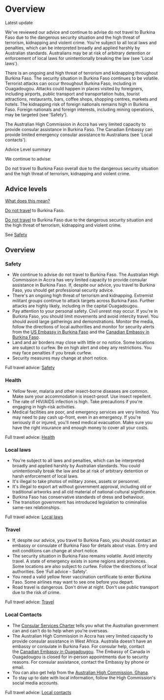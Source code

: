 # Overview

Latest update

We've reviewed our advice and continue to advise do not travel to Burkina Faso due to the dangerous security situation and the high threat of terrorism, kidnapping and violent crime. You're subject to all local laws and penalties, which can be interpreted broadly and applied harshly by Australian standards. Australians may be at risk of arbitrary detention or enforcement of local laws for unintentionally breaking the law (see 'Local laws').  
  
There is an ongoing and high threat of terrorism and kidnapping throughout Burkina Faso. The security situation in Burkina Faso continues to be volatile. Terrorist attacks can occur throughout Burkina Faso, including in Ouagadougou. Attacks could happen in places visited by foreigners, including airports, public transport and transportation hubs, tourist attractions, restaurants, bars, coffee shops, shopping centres, markets and hotels. The kidnapping risk of foreign nationals remains high in Burkina Faso. Foreign nationals and foreign interests, including mining operations, may be targeted (see 'Safety').   
  
The Australian High Commission in Accra has very limited capacity to provide consular assistance in Burkina Faso. The Canadian Embassy can provide limited emergency consular assistance to Australians (see 'Local contacts').

Advice Level summary

We continue to advise:

Do not travel to Burkina Faso overall due to the dangerous security situation and the high threat of terrorism, kidnapping and violent crime.

## Advice levels

[What does this mean?](/before-you-go/travel-advice-explained/)

[Do not travel](https://www.smartraveller.gov.au/consular-services/travel-advice-explained#level4) to Burkina Faso.

[Do not travel](https://www.smartraveller.gov.au/consular-services/travel-advice-explained#level4) to Burkina Faso due to the dangerous security situation and the high threat of terrorism, kidnapping and violent crime.

See [Safety](#safety)

## Overview

### Safety

* We continue to advise do not travel to Burkina Faso. The Australian High Commission in Accra has very limited capacity to provide consular assistance in Burkina Faso. If, despite our advice, you travel to Burkina Faso, you should get professional security advice.
* There's an ongoing high threat of terrorism and kidnapping. Extremist militant groups continue to attack targets across Burkina Faso. Further attacks are highly likely, including in the capital Ouagadougou.
* Pay attention to your personal safety. Civil unrest may occur. If you're in Burkina Faso, you should limit movements and avoid intercity travel. You should avoid large gatherings and demonstrations. Monitor the media, follow the directions of local authorities and monitor for security alerts from the [US Embassy in Burkina Faso](https://bf.usembassy.gov/) and the [Canadian Embassy in Burkina Faso](https://www.international.gc.ca/country-pays/burkina_faso/ouagadougou.aspx?lang=eng).
* Land and air borders may close with little or no notice. Some locations are subject to curfew. Be on high alert and obey any restrictions. You may face penalties if you break curfew.
* Security measures may change at short notice.

Full travel advice: [Safety](#safety)

### Health

* Yellow fever, malaria and other insect-borne diseases are common. Make sure your accommodation is insect-proof. Use insect repellent.
* The rate of HIV/AIDS infection is high. Take precautions if you're engaging in high-risk activities.
* Medical facilities are poor, and emergency services are very limited. You may need to pay cash up-front, even in an emergency. If you're seriously ill or injured, you'll need medical evacuation. Make sure you have the right insurance and enough money to cover all your costs.

Full travel advice: [Health](#health)

### Local laws

* You're subject to all laws and penalties, which can be interpreted broadly and applied harshly by Australian standards. You could unintentionally break the law and be at risk of arbitrary detention or harsh enforcement of local laws.
* It's illegal to take photos of military zones, assets or personnel.
* It's illegal to export art without government approval, including old or traditional artworks and all old material of national cultural significance.
* Burkina Faso has conservative standards of dress and behaviour.
* The transition government has introduced legislation to criminalise same-sex relationships.

Full travel advice: [Local laws](#local-laws)

### Travel

* If, despite our advice, you travel to Burkina Faso, you should contact an embassy or consulate of Burkina Faso for details about visas. Entry and exit conditions can change at short notice.
* The security situation in Burkina Faso remains volatile. Avoid intercity travel. A state of emergency exists in some regions and provinces. Some locations are also subject to curfew. Follow the directions of local authorities. See 'Full advice - Safety'.
* You need a valid yellow fever vaccination certificate to enter Burkina Faso. Some airlines may want to see one before you depart.
* Road travel is dangerous. Don't drive at night. Don't use public transport due to the risk of crime.

Full travel advice: [Travel](#travel)

### Local Contacts

* The [Consular Services Charter](https://www.smartraveller.gov.au/consular-services/consular-services-charter) tells you what the Australian government can and can't do to help when you're overseas.
* The Australian High Commission in Accra has very limited capacity to provide consular assistance in West Africa. Australia doesn't have an embassy or consulate in Burkina Faso. For consular help, contact the [Canadian Embassy in Ouagadougou](https://www.international.gc.ca/country-pays/burkina_faso/ouagadougou.aspx?lang=eng). The Embassy of Canada in Ouagadougou is closed for in-person appointments due to security reasons. For consular assistance, contact the Embassy by phone or email.
* You can also get help from the [Australian High Commission, Ghana](https://ghana.embassy.gov.au/).
* To stay up to date with local information, follow the High Commission's social media accounts.

Full travel advice: [Local contacts](#local-contacts)